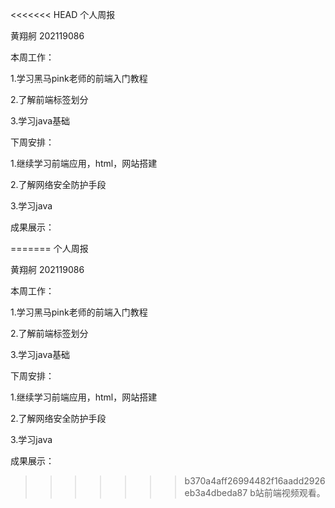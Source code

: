 <<<<<<< HEAD
个人周报

黄翔舸 202119086

本周工作：

1.学习黑马pink老师的前端入门教程

2.了解前端标签划分

3.学习java基础

下周安排：

1.继续学习前端应用，html，网站搭建

2.了解网络安全防护手段

3.学习java

成果展示：

=======
个人周报

黄翔舸 202119086

本周工作：

1.学习黑马pink老师的前端入门教程

2.了解前端标签划分

3.学习java基础

下周安排：

1.继续学习前端应用，html，网站搭建

2.了解网络安全防护手段

3.学习java

成果展示：

>>>>>>> b370a4aff26994482f16aadd2926eb3a4dbeda87
b站前端视频观看。